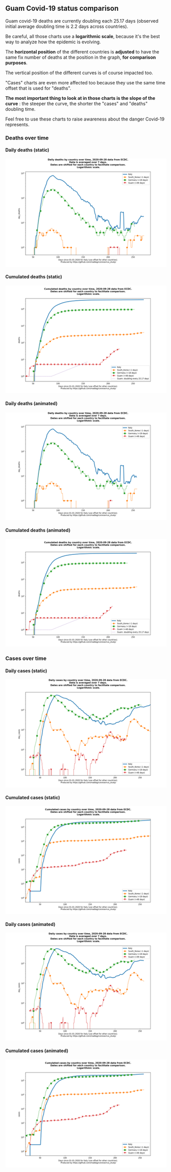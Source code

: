 ## Guam Covid-19 status comparison 

Guam covid-19 deaths are currently doubling each 25.17 days (observed initial average doubling time is 2.2 days across countries).



Be careful, all those charts use a **logarithmic scale**, because it's the best way to analyze how the epidemic is evolving.
 
The **horizontal position** of the different countries is **adjusted** to have the same fix number of deaths at the position in the graph, **for comparison purposes**.

The vertical position of the different curves is of course impacted too.

"Cases" charts are even more affected too because they use the same time offset that is used for "deaths".

**The most important thing to look at in those charts is the slope of the curve** : the steeper the curve, the shorter the "cases" and "deaths" doubling time.

Feel free to use these charts to raise awareness about the danger Covid-19 represents. 


 
### Deaths over time
 
#### Daily deaths (static)
![Guam covid-19 daily deaths static chart](https://raw.githubusercontent.com/madlag/coronavirus_study/master/notebooks/graphs/2020-09-28/countries/Guam/2020-09-28_Guam_day_deaths.png "Guam covid-19 day_deaths static chart")   
 
#### Cumulated deaths (static)
![Guam covid-19 cumulated deaths static chart](https://raw.githubusercontent.com/madlag/coronavirus_study/master/notebooks/graphs/2020-09-28/countries/Guam/2020-09-28_Guam_deaths.png "Guam covid-19 deaths static chart")   
 
#### Daily deaths (animated)
![Guam covid-19 daily deaths animated chart](https://raw.githubusercontent.com/madlag/coronavirus_study/master/notebooks/graphs/2020-09-28/countries/Guam/2020-09-28_Guam_day_deaths.gif "Guam covid-19 day_deaths animated chart")   
 
#### Cumulated deaths (animated)
![Guam covid-19 cumulated deaths animated chart](https://raw.githubusercontent.com/madlag/coronavirus_study/master/notebooks/graphs/2020-09-28/countries/Guam/2020-09-28_Guam_deaths.gif "Guam covid-19 deaths animated chart")   

 
### Cases over time
 
#### Daily cases (static)
![Guam covid-19 daily cases static chart](https://raw.githubusercontent.com/madlag/coronavirus_study/master/notebooks/graphs/2020-09-28/countries/Guam/2020-09-28_Guam_day_cases.png "Guam covid-19 day_cases static chart")   
 
#### Cumulated cases (static)
![Guam covid-19 cumulated cases static chart](https://raw.githubusercontent.com/madlag/coronavirus_study/master/notebooks/graphs/2020-09-28/countries/Guam/2020-09-28_Guam_cases.png "Guam covid-19 cases static chart")   
 
#### Daily cases (animated)
![Guam covid-19 daily cases animated chart](https://raw.githubusercontent.com/madlag/coronavirus_study/master/notebooks/graphs/2020-09-28/countries/Guam/2020-09-28_Guam_day_cases.gif "Guam covid-19 day_cases animated chart")   
 
#### Cumulated cases (animated)
![Guam covid-19 cumulated cases animated chart](https://raw.githubusercontent.com/madlag/coronavirus_study/master/notebooks/graphs/2020-09-28/countries/Guam/2020-09-28_Guam_cases.gif "Guam covid-19 cases animated chart")   


